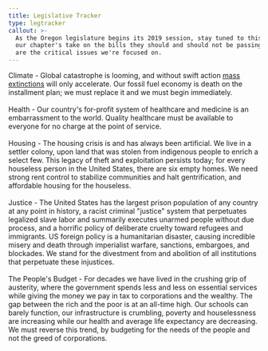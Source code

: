 ```yaml
---
title: Legislative Tracker
type: legtracker
callout: >-
  As the Oregon legislature begins its 2019 session, stay tuned to this page for
  our chapter's take on the bills they should and should not be passing. Below
  are the critical issues we're focused on.
---
```

Climate - Global catastrophe is looming, and without swift action [mass extinctions](https://en.wikipedia.org/wiki/Holocene_extinction) will only accelerate. Our fossil fuel economy is death on the installment plan; we must replace it and we must begin immediately.\
\
Health - Our country's for-profit system of healthcare and medicine is an embarrassment to the world. Quality healthcare must be available to everyone for no charge at the point of service.\
\
Housing - The housing crisis is and has always been artificial. We live in a settler colony, upon land that was stolen from indigenous people to enrich a select few. This legacy of theft and exploitation persists today; for every houseless person in the United States, there are six empty homes. We need strong rent control to stabilize communities and halt gentrification, and affordable housing for the houseless.\
\
Justice - The United States has the largest prison population of any country at any point in history, a racist criminal "justice" system that perpetuates legalized slave labor and summarily executes unarmed people without due process, and a horrific policy of deliberate cruelty toward refugees and immigrants. US foreign policy is a humanitarian disaster, causing incredible misery and death through imperialist warfare, sanctions, embargoes, and blockades. We stand for the divestment from and abolition of all institutions that perpetuate these injustices.\
\
The People's Budget - For decades we have lived in the crushing grip of austerity, where the government spends less and less on essential services while giving the money we pay in tax to corporations and the wealthy. The gap between the rich and the poor is at an all-time high. Our schools can barely function, our infrastructure is crumbling, poverty and houselessness are increasing while our health and average life expectancy are decreasing. We must reverse this trend, by budgeting for the needs of the people and not the greed of corporations.
